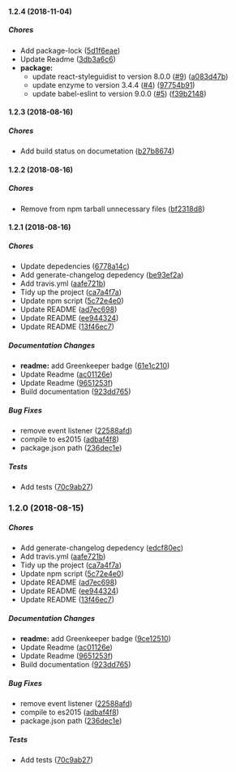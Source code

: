 #### 1.2.4 (2018-11-04)

##### Chores

*  Add package-lock ([5d1f6eae](https://github.com/AvraamMavridis/react-network-info/commit/5d1f6eaecd26b9b83973ee8648a90899e33f786a))
*  Update Readme ([3db3a6c6](https://github.com/AvraamMavridis/react-network-info/commit/3db3a6c6a02ab450621fb0eaf57aefd5bc13a401))
* **package:**
  *  update react-styleguidist to version 8.0.0 ([#9](https://github.com/AvraamMavridis/react-network-info/pull/9)) ([a083d47b](https://github.com/AvraamMavridis/react-network-info/commit/a083d47be5d4237d32a0e87b766838c24f61bf9f))
  *  update enzyme to version 3.4.4 ([#4](https://github.com/AvraamMavridis/react-network-info/pull/4)) ([97754b91](https://github.com/AvraamMavridis/react-network-info/commit/97754b91d9d1cb37d12a8532ff7785eae055b6ac))
  *  update babel-eslint to version 9.0.0 ([#5](https://github.com/AvraamMavridis/react-network-info/pull/5)) ([f39b2148](https://github.com/AvraamMavridis/react-network-info/commit/f39b214845356210993df79aa05e29bc60c658b4))

#### 1.2.3 (2018-08-16)

##### Chores

*  Add build status on documetation ([b27b8674](https://github.com/AvraamMavridis/react-network-info/commit/b27b8674a3764899145d65c2ce1b32baaabf323c))

#### 1.2.2 (2018-08-16)

##### Chores

*  Remove from npm tarball unnecessary files ([bf2318d8](https://github.com/AvraamMavridis/react-network-info/commit/bf2318d83dc68e1b60fe7509de77f110bedfe486))

#### 1.2.1 (2018-08-16)

##### Chores

*  Update depedencies ([6778a14c](https://github.com/AvraamMavridis/react-network-info/commit/6778a14cda80eb9a4fcb2b2f8ba3aeeccb92c07a))
*  Add generate-changelog depedency ([be93ef2a](https://github.com/AvraamMavridis/react-network-info/commit/be93ef2a7e95ea849e0a05a0fee6ca631a61f1eb))
*  Add travis.yml ([aafe721b](https://github.com/AvraamMavridis/react-network-info/commit/aafe721bf4eae3178c5213b034d909f7cdbbb994))
*  Tidy up the project ([ca7a4f7a](https://github.com/AvraamMavridis/react-network-info/commit/ca7a4f7a82f06e674efb71cf15296e5d7e9f5e89))
*  Update npm script ([5c72e4e0](https://github.com/AvraamMavridis/react-network-info/commit/5c72e4e0a056e2723b8eb723300b41d08223b341))
*  Update README ([ad7ec698](https://github.com/AvraamMavridis/react-network-info/commit/ad7ec698e600044daac82afe51bf7df40001efd4))
*  Update README ([ee944324](https://github.com/AvraamMavridis/react-network-info/commit/ee944324371d9bec4a7a25da3e86337f1224770e))
*  Update README ([13f46ec7](https://github.com/AvraamMavridis/react-network-info/commit/13f46ec7d7236dec9adaeafcda01acce08a425ce))

##### Documentation Changes

* **readme:**  add Greenkeeper badge ([61e1c210](https://github.com/AvraamMavridis/react-network-info/commit/61e1c2100114521da64ef77890e80dc7f076a42b))
*  Update Readme ([ac01126e](https://github.com/AvraamMavridis/react-network-info/commit/ac01126e6e32584477780ea6683bd18a0efafbd2))
*  Update Readme ([9651253f](https://github.com/AvraamMavridis/react-network-info/commit/9651253f89c1896394e5bbfadd5ca08ef43cd6b1))
*  Build documentation ([923dd765](https://github.com/AvraamMavridis/react-network-info/commit/923dd765fd33b9243497d182932cc500294e447e))

##### Bug Fixes

*  remove event listener ([22588afd](https://github.com/AvraamMavridis/react-network-info/commit/22588afd5707285255775bddd76535d5e674a11b))
*  compile to es2015 ([adbaf4f8](https://github.com/AvraamMavridis/react-network-info/commit/adbaf4f815b643237bc12504b5d8e74c32508fdb))
*  package.json path ([236dec1e](https://github.com/AvraamMavridis/react-network-info/commit/236dec1ec09a7cf01168bc3e7524407491f82170))

##### Tests

*  Add tests ([70c9ab27](https://github.com/AvraamMavridis/react-network-info/commit/70c9ab277cc59f19a45dd983ea763f9df474d7f5))

### 1.2.0 (2018-08-15)

##### Chores

*  Add generate-changelog depedency ([edcf80ec](https://github.com/AvraamMavridis/react-network-info/commit/edcf80ec613b805002c680bbb57f0cba78e2c3fa))
*  Add travis.yml ([aafe721b](https://github.com/AvraamMavridis/react-network-info/commit/aafe721bf4eae3178c5213b034d909f7cdbbb994))
*  Tidy up the project ([ca7a4f7a](https://github.com/AvraamMavridis/react-network-info/commit/ca7a4f7a82f06e674efb71cf15296e5d7e9f5e89))
*  Update npm script ([5c72e4e0](https://github.com/AvraamMavridis/react-network-info/commit/5c72e4e0a056e2723b8eb723300b41d08223b341))
*  Update README ([ad7ec698](https://github.com/AvraamMavridis/react-network-info/commit/ad7ec698e600044daac82afe51bf7df40001efd4))
*  Update README ([ee944324](https://github.com/AvraamMavridis/react-network-info/commit/ee944324371d9bec4a7a25da3e86337f1224770e))
*  Update README ([13f46ec7](https://github.com/AvraamMavridis/react-network-info/commit/13f46ec7d7236dec9adaeafcda01acce08a425ce))

##### Documentation Changes

* **readme:**  add Greenkeeper badge ([9ce12510](https://github.com/AvraamMavridis/react-network-info/commit/9ce12510489b3376ad8058195df70cd94b47c741))
*  Update Readme ([ac01126e](https://github.com/AvraamMavridis/react-network-info/commit/ac01126e6e32584477780ea6683bd18a0efafbd2))
*  Update Readme ([9651253f](https://github.com/AvraamMavridis/react-network-info/commit/9651253f89c1896394e5bbfadd5ca08ef43cd6b1))
*  Build documentation ([923dd765](https://github.com/AvraamMavridis/react-network-info/commit/923dd765fd33b9243497d182932cc500294e447e))

##### Bug Fixes

*  remove event listener ([22588afd](https://github.com/AvraamMavridis/react-network-info/commit/22588afd5707285255775bddd76535d5e674a11b))
*  compile to es2015 ([adbaf4f8](https://github.com/AvraamMavridis/react-network-info/commit/adbaf4f815b643237bc12504b5d8e74c32508fdb))
*  package.json path ([236dec1e](https://github.com/AvraamMavridis/react-network-info/commit/236dec1ec09a7cf01168bc3e7524407491f82170))

##### Tests

*  Add tests ([70c9ab27](https://github.com/AvraamMavridis/react-network-info/commit/70c9ab277cc59f19a45dd983ea763f9df474d7f5))

